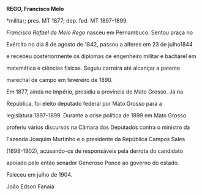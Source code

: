 **REGO, Francisco Melo**



\*militar; pres. MT 1877; dep. fed. MT 1897-1899.



*Francisco Rafael de Melo Rego* nasceu em Pernambuco. Sentou praça no

Exército no dia 8 de agosto de 1842, passou a alferes em 23 de julho1844

e recebeu posteriormente os diplomas de engenheiro militar e bacharel em

matemática e ciências físicas. Seguiu carreira até alcançar a patente

marechal de campo em fevereiro de 1890.



Em 1877, ainda no Império, presidiu a província de Mato Grosso. Já na

República, foi eleito deputado federal por Mato Grosso para a

legislatura 1897-1899. Durante a crise política de 1899 em Mato Grosso

proferiu vários discursos na Câmara dos Deputados contra o ministro da

Fazenda Joaquim Murtinho e o presidente da República Campos Sales

(1898-1902), acusando-os de responsáveis pela derrota do candidato

apoiado pelo então senador Generoso Ponce ao governo do estado.



Faleceu em julho de 1904.



João Edson Fanaia



